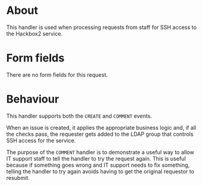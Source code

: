 # About
This handler is used when processing requests from staff for SSH access to the Hackbox2 service.

# Form fields
There are no form fields for this request.

# Behaviour
This handler supports both the `CREATE` and `COMMENT` events.

When an issue is created, it applies the appropriate business logic and, if all the checks pass, the requester gets added to the LDAP group that controls SSH access for the service.

The purpose of the `COMMENT` handler is to demonstrate a useful way to allow IT support staff to tell the handler to try the request again. This is useful because if something goes wrong and IT support needs to fix something, telling the handler to try again avoids having to get the original requestor to resubmit.
